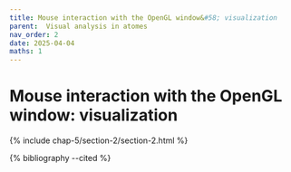 ```yaml
---
title: Mouse interaction with the OpenGL window&#58; visualization
parent:  Visual analysis in atomes
nav_order: 2
date: 2025-04-04
maths: 1
---
```


# Mouse interaction with the OpenGL window&#58; visualization


{% include chap-5/section-2/section-2.html %}

{% bibliography --cited %}

